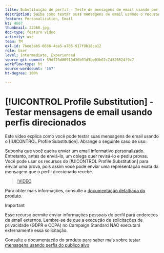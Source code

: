 ```yaml
---
title: Substituição de perfil - Teste de mensagens de email usando perfis direcionados
description: Saiba como testar suas mensagens de email usando o recurso de substituição de perfil.
feature: Personalization, Email
kt: 4667
thumbnail: 32368.jpg
doc-type: feature video
activity: use
team: TM
exl-id: 7bee3ab5-0666-4ea5-a785-917f0b18ca12
role: User
level: Intermediate, Experienced
source-git-commit: 89df23d00913d36b93d3be03b62c74320524f9c7
workflow-type: ht
source-wordcount: '167'
ht-degree: 100%

---
```


# [!UICONTROL Profile Substitution] - Testar mensagens de email usando perfis direcionados

Este vídeo explica como você pode testar suas mensagens de email usando o [!UICONTROL Profile Substitution]. Abrange o seguinte caso de uso:

Suponha que você queira enviar um email informativo personalizado. Entretanto, antes de enviá-lo, um colega quer revisá-lo e pediu provas. Você pode usar os recursos do [!UICONTROL Profile Substitution] para enviar uma prova, pois assim você pode enviar uma representação exata da mensagem que o perfil direcionado recebe.

>[!VIDEO](https://video.tv.adobe.com/v/32368?quality=12&learn=on)

Para obter mais informações, consulte a [documentação detalhada do produto](https://experienceleague.adobe.com/docs/campaign-standard/using/testing-and-sending/preparing-and-testing-messages/testing-messages-using-target.html?lang=pt-BR).

>[!IMPORTANT]
>
>Esse recurso permite enviar informações pessoais do perfil para endereços de email externos. Lembre-se de que a execução de solicitações de privacidade (GDPR e CCPA) no Campaign Standard NÃO executará externamente essa solicitação.

Consulte a documentação do produto para saber mais sobre [testar mensagens usando perfis do publico alvo](https://experienceleague.adobe.com/docs/campaign-standard/using/testing-and-sending/preparing-and-testing-messages/testing-messages-using-target.html?lang=pt-BR)
